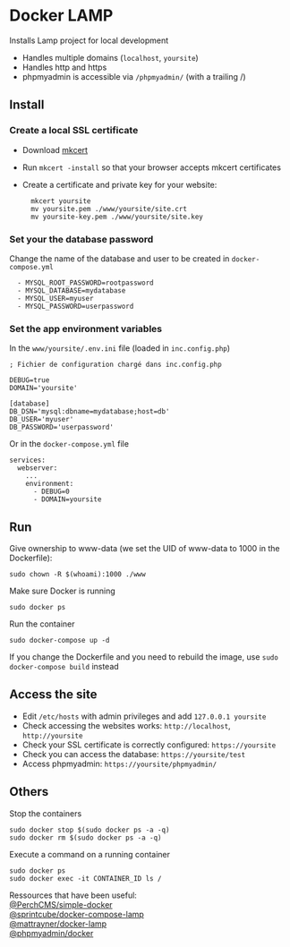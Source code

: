 # Docker LAMP

Installs Lamp project for local development

* Handles multiple domains (`localhost`, `yoursite`)
* Handles http and https
* phpmyadmin is accessible via `/phpmyadmin/` (with a trailing /)

## Install

### Create a local SSL certificate

- Download [mkcert](https://github.com/FiloSottile/mkcert)
- Run `mkcert -install` so that your browser accepts mkcert certificates
- Create a certificate and private key for your website:

        mkcert yoursite
        mv yoursite.pem ./www/yoursite/site.crt
        mv yoursite-key.pem ./www/yoursite/site.key

### Set your the database password

Change the name of the database and user to be created in `docker-compose.yml`

      - MYSQL_ROOT_PASSWORD=rootpassword
      - MYSQL_DATABASE=mydatabase
      - MYSQL_USER=myuser
      - MYSQL_PASSWORD=userpassword

### Set the app environment variables

In the `www/yoursite/.env.ini` file (loaded in `inc.config.php`)

    ; Fichier de configuration chargé dans inc.config.php
    
    DEBUG=true
    DOMAIN='yoursite'
    
    [database]
    DB_DSN='mysql:dbname=mydatabase;host=db'
    DB_USER='myuser'
    DB_PASSWORD='userpassword'

Or in the `docker-compose.yml` file

    services:
      webserver:
        ...
        environment:
          - DEBUG=0
          - DOMAIN=yoursite

## Run

Give ownership to www-data
(we set the UID of www-data to 1000 in the Dockerfile):

    sudo chown -R $(whoami):1000 ./www

Make sure Docker is running

  	sudo docker ps

Run the container

  	sudo docker-compose up -d

If you change the Dockerfile and you need to rebuild the image, use `sudo docker-compose build` instead

## Access the site

- Edit `/etc/hosts` with admin privileges and add `127.0.0.1 yoursite`
- Check accessing the websites works: `http://localhost`, `http://yoursite`
- Check your SSL certificate is correctly configured: `https://yoursite`
- Check you can access the database: `https://yoursite/test`
- Access phpmyadmin: `https://yoursite/phpmyadmin/`

## Others

Stop the containers

    sudo docker stop $(sudo docker ps -a -q)
    sudo docker rm $(sudo docker ps -a -q)

Execute a command on a running container

    sudo docker ps
    sudo docker exec -it CONTAINER_ID ls /

Ressources that have been useful:  
[@PerchCMS/simple-docker](https://github.com/PerchCMS/simple-docker)  
[@sprintcube/docker-compose-lamp](https://github.com/sprintcube/docker-compose-lamp/blob/master/bin/webserver/Dockerfile)  
[@mattrayner/docker-lamp](https://github.com/mattrayner/docker-lamp/blob/master/1604/Dockerfile-php7)  
[@phpmyadmin/docker](https://github.com/phpmyadmin/docker/blob/master/Dockerfile)